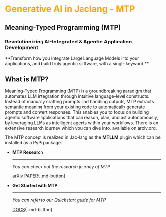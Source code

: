 # <span style="color: orange"> Generative AI in Jaclang - MTP
## Meaning-Typed Programming (MTP)
### Revolutionizing AI-Integrated & Agentic Application Development

<div class="hero-section" markdown>
**Transform how you integrate Large Language Models into your applications, and build truly agentic software, with a single keyword.**
</div>

## What is MTP?

Meaning-Typed Programming (MTP) is a groundbreaking paradigm that automates LLM integration through intuitive language-level constructs. Instead of manually crafting prompts and handling outputs, MTP extracts semantic meaning from your existing code to automatically generate prompts and convert responses. This enables you to focus on building agentic software applications that can reason, plan, and act autonomously, by leveraging LLMs as intelligent agents within your workflows. There is an extensive research journey which you can dive into, available on arxiv.org.

The MTP concept is realized in Jac-lang as the **MTLLM** plugin which can be installed as a PyPi package.


<div class="grid cards" markdown>

-   __MTP Research__

    ---

    *You can check out the research journey of MTP*

    [arXiv PAPER](https://arxiv.org/abs/2405.08965){ .md-button}

-   __Get Started with MTP__

    ---

    *You can refer to our Quickstart guide for MTP*

    [DOCS](./quickstart.md){ .md-button}

</div>